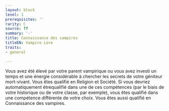 ```yaml
---
layout: block
level: 1
prerequisites: ''
rarity: C
source: ??
summary: '-'
title: Connaissance des vampires
titleEN: Vampire Lore
traits:
- general

---
```


<p>Vous avez été élevé par votre parent vampirique ou vous avez investi un temps et une énergie considérable à chercher les secrets de votre géniteur mort-vivant. Vous êtes qualifié en Religion et Société. Si vous devriez automatiquement êtrequalifié dans une de ces compétences (par le biais de votre historique ou de votre classe, par exemple), vous êtes qualifié dans une compétence différente de votre choix. Vous êtes aussi qualifié en Connaissance des vampires.</p>